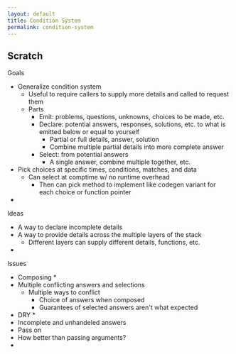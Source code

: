```yaml
---
layout: default
title: Condition System
permalink: condition-system
---
```


## Scratch

Goals
* Generalize condition system
  * Useful to require callers to supply more details and called to request them
  * Parts
    * Emit:        problems, questions, unknowns, choices to be made, etc.
    * Declare:     potential answers, responses, solutions, etc. to what is emitted below or equal to yourself
      * Partial or full details, answer, solution
      * Combine multiple partial details into more complete answer
    * Select:      from potential answers
      * A single answer, combine multiple together, etc.
* Pick choices at specific times, conditions, matches, and data
  * Can select at comptime w/ no runtime overhead
    * Then can pick method to implement like codegen variant for each choice or function pointer
* 

Ideas
* A way to declare incomplete details
* A way to provide details across the multiple layers of the stack
  * Different layers can supply different details, functions, etc.
* 

Issues
* Composing
  * 
* Multiple conflicting answers and selections
  * Multiple ways to conflict
    * Choice of answers when composed
    * Guarantees of selected answers aren't what expected
* DRY
  * 
* Incomplete and unhandeled answers
* Pass on 
* How better than passing arguments?
* 
